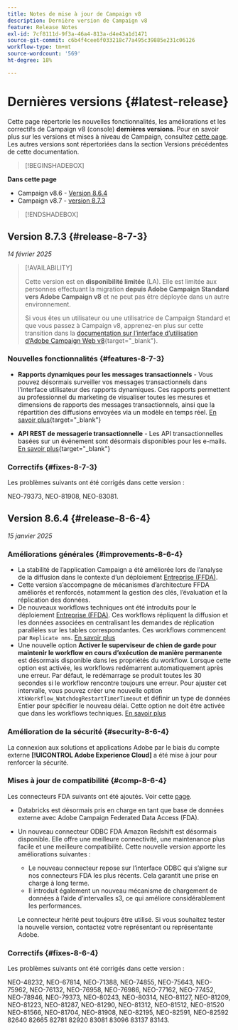 ```yaml
---
title: Notes de mise à jour de Campaign v8
description: Dernière version de Campaign v8
feature: Release Notes
exl-id: 7cf8111d-9f3a-46a4-813a-d4e43a1d1471
source-git-commit: c6b4f4cee6f033218c77a495c39885e231c06126
workflow-type: tm+mt
source-wordcount: '569'
ht-degree: 18%

---
```


# Dernières versions {#latest-release}

Cette page répertorie les nouvelles fonctionnalités, les améliorations et les correctifs de Campaign v8 (console) **dernières versions**. Pour en savoir plus sur les versions et mises à niveau de Campaign, consultez [cette page](upgrades.md). Les autres versions sont répertoriées dans la section Versions précédentes de cette documentation.

>[!BEGINSHADEBOX]

**Dans cette page**

* Campaign v8.6 - [Version 8.6.4](#release-8-6-4)
* Campaign v8.7 - [version 8.7.3](#release-8-7-3)

>[!ENDSHADEBOX]


## Version 8.7.3 {#release-8-7-3}

_14 février 2025_

>[!AVAILABILITY]
>
>Cette version est en **disponibilité limitée** (LA). Elle est limitée aux personnes effectuant la migration **depuis Adobe Campaign Standard vers Adobe Campaign v8** et ne peut pas être déployée dans un autre environnement.
>
>Si vous êtes un utilisateur ou une utilisatrice de Campaign Standard et que vous passez à Campaign v8, apprenez-en plus sur cette transition dans la [documentation sur l’interface d’utilisation d’Adobe Campaign Web v8](https://experienceleague.adobe.com/fr/docs/campaign-web/v8/start/acs-migration){target="_blank"}.

### Nouvelles fonctionnalités {#features-8-7-3}

* **Rapports dynamiques pour les messages transactionnels** - Vous pouvez désormais surveiller vos messages transactionnels dans l’interface utilisateur des rapports dynamiques. Ces rapports permettent au professionnel du marketing de visualiser toutes les mesures et dimensions de rapports des messages transactionnels, ainsi que la répartition des diffusions envoyées via un modèle en temps réel. [En savoir plus](https://experienceleague.adobe.com/fr/docs/experience-cloud/campaign/reporting/get-started-reporting){target="_blank"}

* **API REST de messagerie transactionnelle** - Les API transactionnelles basées sur un événement sont désormais disponibles pour les e-mails. [En savoir plus](https://experienceleague.adobe.com/en/docs/experience-cloud/campaign/apis/managing-transactional-messages){target="_blank"}

### Correctifs {#fixes-8-7-3}

Les problèmes suivants ont été corrigés dans cette version :

NEO-79373, NEO-81908, NEO-83081.


## Version 8.6.4 {#release-8-6-4}

_15 janvier 2025_

### Améliorations générales {#improvements-8-6-4}

* La stabilité de l’application Campaign a été améliorée lors de l’analyse de la diffusion dans le contexte d’un déploiement [ Entreprise (FFDA)](../../v8/architecture/enterprise-deployment.md).
* Cette version s’accompagne de mécanismes d’architecture FFDA améliorés et renforcés, notamment la gestion des clés, l’évaluation et la réplication des données.
* De nouveaux workflows techniques ont été introduits pour le déploiement [ Entreprise (FFDA)](../../v8/architecture/enterprise-deployment.md). Ces workflows répliquent la diffusion et les données associées en centralisant les demandes de réplication parallèles sur les tables correspondantes. Ces workflows commencent par `Replicate nms`. [En savoir plus](../architecture/replication.md)
* Une nouvelle option **Activer le superviseur de chien de garde pour maintenir le workflow en cours d’exécution de manière permanente** est désormais disponible dans les propriétés du workflow. Lorsque cette option est activée, les workflows redémarrent automatiquement après une erreur. Par défaut, le redémarrage se produit toutes les 30 secondes si le workflow rencontre toujours une erreur. Pour ajuster cet intervalle, vous pouvez créer une nouvelle option `XtkWorkflow_WatchdogRestartTimerTimeout` et définir un type de données Entier pour spécifier le nouveau délai. Cette option ne doit être activée que dans les workflows techniques. [En savoir plus](../../automation/workflow/workflow-properties.md#execution)

### Amélioration de la sécurité {#security-8-6-4}

La connexion aux solutions et applications Adobe par le biais du compte externe **[!UICONTROL Adobe Experience Cloud]** a été mise à jour pour renforcer la sécurité.

<!--
### Connection to Campaign {#ims-8-6-4}

**(Limited availability)** For a restricted list of customers, Campaign v8.6.4 can allow native authentication mode instead of Adobe Identity Management System (IMS). Note that if you are using Campaign native authentication, you cannot access to [Campaign Web User Interface](../start/campaign-ui.md#campaign-web-user-interface).-->

### Mises à jour de compatibilité {#comp-8-6-4}

Les connecteurs FDA suivants ont été ajoutés. Voir cette [page](compatibility-matrix.md#FederatedDataAccessFDA).

* Databricks est désormais pris en charge en tant que base de données externe avec Adobe Campaign Federated Data Access (FDA).

* Un nouveau connecteur ODBC FDA Amazon Redshift est désormais disponible. Elle offre une meilleure connectivité, une maintenance plus facile et une meilleure compatibilité. Cette nouvelle version apporte les améliorations suivantes :

   * Le nouveau connecteur repose sur l’interface ODBC qui s’aligne sur nos connecteurs FDA les plus récents. Cela garantit une prise en charge à long terme.
   * Il introduit également un nouveau mécanisme de chargement de données à l’aide d’intervalles s3, ce qui améliore considérablement les performances.

  Le connecteur hérité peut toujours être utilisé. Si vous souhaitez tester la nouvelle version, contactez votre représentant ou représentante Adobe.

### Correctifs {#fixes-8-6-4}

Les problèmes suivants ont été corrigés dans cette version :

NEO-48232, NEO-67814, NEO-71388, NEO-74855, NEO-75643, NEO-75962, NEO-76132, NEO-76958, NEO-76986, NEO-77162, NEO-77452, NEO-78946, NEO-79373, NEO-80243, NEO-80314, NEO-81127, NEO-81209, NEO-81223, NEO-81287, NEO-81290, NEO-81312, NEO-81512, NEO-81520 NEO-81566, NEO-81704, NEO-81908, NEO-82195, NEO-82591, NEO-82592 82640 82665 82781 82920 83081 83096 83137 83143.

